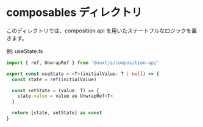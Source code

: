 # composables ディレクトリ

このディレクトリでは、composition api を用いたステートフルなロジックを置きます。

例: useState.ts

```typescript
import { ref, UnwrapRef } from '@nuxtjs/composition-api'

export const useState = <T>(initialValue: T | null) => {
  const state = ref(initialValue)

  const setState = (value: T) => {
    state.value = value as UnwrapRef<T>
  }

  return [state, setState] as const
}
```

